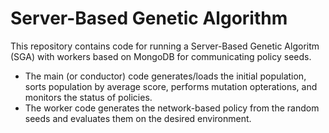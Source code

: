 # Server-Based Genetic Algorithm

This repository contains code for running a Server-Based Genetic Algoritm (SGA) with workers based on MongoDB for communicating policy seeds.

- The main (or conductor) code generates/loads the initial population, sorts population by average score, performs mutation opterations, and monitors the status of policies.
- The worker code generates the network-based policy from the random seeds and evaluates them on the desired environment.
